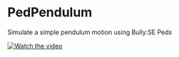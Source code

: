 # PedPendulum
Simulate a simple pendulum motion using Bully:SE Peds

[![Watch the video](https://img.youtube.com/vi/IEn9Gn8XWJQ/hqdefault.jpg)](https://www.youtube.com/embed/IEn9Gn8XWJQ)
